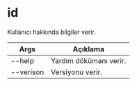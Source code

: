 # id
Kullanıcı hakkında bilgiler verir.

| Args | Açıklama |
| -------- | -------- |
| --help | Yardım dökümanı verir. |
| --verison | Versiyonu verir. |